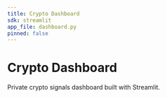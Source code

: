 ```yaml
---
title: Crypto Dashboard
sdk: streamlit
app_file: dashboard.py
pinned: false
---
```


# Crypto Dashboard
Private crypto signals dashboard built with Streamlit.